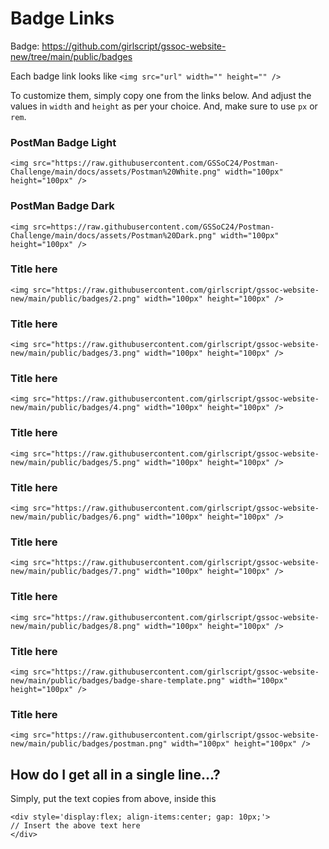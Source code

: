 # Badge Links

Badge: https://github.com/girlscript/gssoc-website-new/tree/main/public/badges

Each badge link looks like `<img src="url" width="" height="" />`

To customize them, simply copy one from the links below. And adjust the values in `width` and `height` as per your choice. And, make sure to use `px` or `rem`.

### PostMan Badge Light
```
<img src="https://raw.githubusercontent.com/GSSoC24/Postman-Challenge/main/docs/assets/Postman%20White.png" width="100px" height="100px" /> 
```

### PostMan Badge Dark
```
<img src=https://raw.githubusercontent.com/GSSoC24/Postman-Challenge/main/docs/assets/Postman%20Dark.png" width="100px" height="100px" />
```

### Title here
```
<img src="https://raw.githubusercontent.com/girlscript/gssoc-website-new/main/public/badges/2.png" width="100px" height="100px" />
```

### Title here
```
<img src="https://raw.githubusercontent.com/girlscript/gssoc-website-new/main/public/badges/3.png" width="100px" height="100px" />
```

### Title here
```
<img src="https://raw.githubusercontent.com/girlscript/gssoc-website-new/main/public/badges/4.png" width="100px" height="100px" />
```

### Title here
```
<img src="https://raw.githubusercontent.com/girlscript/gssoc-website-new/main/public/badges/5.png" width="100px" height="100px" />
```

### Title here
```
<img src="https://raw.githubusercontent.com/girlscript/gssoc-website-new/main/public/badges/6.png" width="100px" height="100px" />
```

### Title here
```
<img src="https://raw.githubusercontent.com/girlscript/gssoc-website-new/main/public/badges/7.png" width="100px" height="100px" />
```

### Title here
```
<img src="https://raw.githubusercontent.com/girlscript/gssoc-website-new/main/public/badges/8.png" width="100px" height="100px" />
```

### Title here
```
<img src="https://raw.githubusercontent.com/girlscript/gssoc-website-new/main/public/badges/badge-share-template.png" width="100px" height="100px" />
```

### Title here
```
<img src="https://raw.githubusercontent.com/girlscript/gssoc-website-new/main/public/badges/postman.png" width="100px" height="100px" />
```


## How do I get all in a single line...?

Simply, put the text copies from above, inside this

```
<div style='display:flex; align-items:center; gap: 10px;'>
// Insert the above text here
</div>
```
